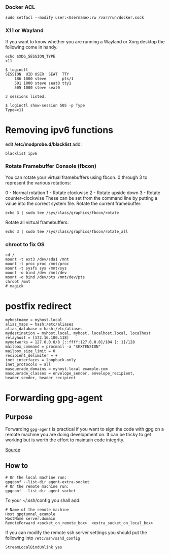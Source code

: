 ### Docker ACL

```
sudo setfacl --modify user:<Username>:rw /var/run/docker.sock
```

### X11 or Wayland


If you want to know whether you are running a Wayland or Xorg desktop the following come in handy.

```
echo $XDG_SESSION_TYPE
x11
```

```
$ loginctl
SESSION  UID USER  SEAT  TTY
    186 1000 steve       pts/1
    501 1000 steve seat0 tty1
    505 1000 steve seat0

3 sessions listed.

$ loginctl show-session 505 -p Type
Type=x11
```

# Removing ipv6 functions

edit **/etc/modprobe.d/blacklist**
add:
```
blacklist ipv6
```

### Rotate Framebuffer Console (fbcon)

You can rotate your virtual framebuffers using fbcon. 0 through 3 to represent the various rotations:

0 - Normal rotation
1 - Rotate clockwise
2 - Rotate upside down
3 - Rotate counter-clockwise
These can be set from the command line by putting a value into the correct system file. Rotate the current framebuffer:

```
echo 3 | sudo tee /sys/class/graphics/fbcon/rotate
```

Rotate all virtual framebuffers:

```
echo 3 | sudo tee /sys/class/graphics/fbcon/rotate_all
```



### chroot to fix OS

```
cd /
mount -t ext3 /dev/sda1 /mnt
mount -t proc proc /mnt/proc
mount -t sysfs sys /mnt/sys
mount -o bind /dev /mnt/dev
mount -o bind /dev/pts /mnt/dev/pts
chroot /mnt
# magick
```

# postfix redirect

```
myhostname = myhost.local
alias_maps = hash:/etc/aliases
alias_database = hash:/etc/aliases
mydestination = myhost.local, myhost, localhost.local, localhost
relayhost = [172.16.100.118]
mynetworks = 127.0.0.0/8 [::ffff:127.0.0.0]/104 [::1]/128
mailbox_command = procmail -a "$EXTENSION"
mailbox_size_limit = 0
recipient_delimiter = +
inet_interfaces = loopback-only
inet_protocols = all
masquerade_domains = myhost.local example.com
masquerade_classes = envelope_sender, envelope_recipient, header_sender, header_recipient
```

# Forwarding gpg-agent

## Purpose

Forwarding `gpg-agent` is practical if you want to sign the code with gpg on a remote machine you are doing development on.
It can be tricky to get working but is worth the effort to maintain code integrity.

[Source](https://wiki.gnupg.org/AgentForwarding)

## How to

```
# On the local machine run:
gpgconf --list-dir agent-extra-socket
# On the remote machine run:
gpgconf --list-dir agent-socket
```

To your ~/.ssh/config you shall add:

```
# Name of the remote machine
Host gpgtunnel_example
HostName server.domain 
RemoteForward <socket_on_remote_box>  <extra_socket_on_local_box>
```

If you can modify the remote ssh server settings you should put the following into `/etc/ssh/sshd_config`

```
StreamLocalBindUnlink yes
```
